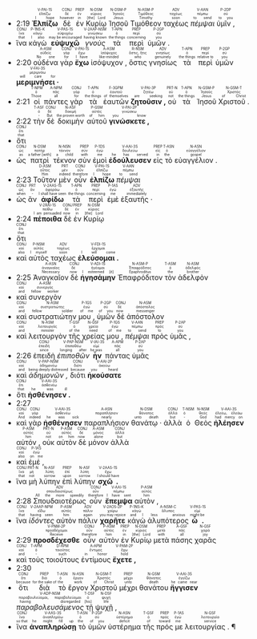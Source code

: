 
- <rt>2:19</rt> <RUBY><ruby><ruby><strong>Ἐλπίζω</strong><rt>I hope</rt></ruby><rt>ἐλπίζω</rt></ruby><rt>V-PAI-1S</rt></RUBY> <RUBY><ruby><ruby>δὲ<rt>however</rt></ruby><rt>δέ</rt></ruby><rt>CONJ</rt></RUBY> <RUBY><ruby><ruby>ἐν<rt>in</rt></ruby><rt>ἐν</rt></ruby><rt>PREP</rt></RUBY> <RUBY><ruby><ruby>Κυρίῳ<rt>[the] Lord</rt></ruby><rt>κύριος</rt></ruby><rt>N-DSM</rt></RUBY> <RUBY><ruby><ruby>Ἰησοῦ<rt>Jesus</rt></ruby><rt>Ἰησοῦς</rt></ruby><rt>N-DSM-P</rt></RUBY> <RUBY><ruby><ruby>Τιμόθεον<rt>Timothy</rt></ruby><rt>Τιμόθεος</rt></ruby><rt>N-ASM-P</rt></RUBY> <RUBY><ruby><ruby>ταχέως<rt>soon</rt></ruby><rt>ταχέως</rt></ruby><rt>ADV</rt></RUBY> <RUBY><ruby><ruby><em>πέμψαι</em><rt>to send</rt></ruby><rt>πέμπω</rt></ruby><rt>V-AAN</rt></RUBY> <RUBY><ruby><ruby>ὑμῖν ,<rt>to you</rt></ruby><rt>σύ</rt></ruby><rt>P-2DP</rt></RUBY> 
- <RUBY><ruby><ruby>ἵνα<rt>that</rt></ruby><rt>ἵνα</rt></ruby><rt>CONJ</rt></RUBY> <RUBY><ruby><ruby>κἀγὼ<rt>I also</rt></ruby><rt>κἀγώ</rt></ruby><rt>P-1NS-K</rt></RUBY> <RUBY><ruby><ruby><strong>εὐψυχῶ</strong><rt>may be encouraged</rt></ruby><rt>εὐψυχέω</rt></ruby><rt>V-PAS-1S</rt></RUBY> <RUBY><ruby><ruby><em>γνοὺς</em><rt>having known</rt></ruby><rt>γινώσκω</rt></ruby><rt>V-2AAP-NSM</rt></RUBY> <RUBY><ruby><ruby>τὰ<rt>the things</rt></ruby><rt>ὁ</rt></ruby><rt>T-APN</rt></RUBY> <RUBY><ruby><ruby>περὶ<rt>concerning</rt></ruby><rt>περί</rt></ruby><rt>PREP</rt></RUBY> <RUBY><ruby><ruby>ὑμῶν .<rt>you</rt></ruby><rt>σύ</rt></ruby><rt>P-2GP</rt></RUBY> 
- <rt>2:20</rt> <RUBY><ruby><ruby>οὐδένα<rt>No one</rt></ruby><rt>οὐδείς</rt></ruby><rt>A-ASM</rt></RUBY> <RUBY><ruby><ruby>γὰρ<rt>for</rt></ruby><rt>γάρ</rt></ruby><rt>CONJ</rt></RUBY> <RUBY><ruby><ruby><strong>ἔχω</strong><rt>I have</rt></ruby><rt>ἔχω</rt></ruby><rt>V-PAI-1S</rt></RUBY> <RUBY><ruby><ruby>ἰσόψυχον ,<rt>like-minded</rt></ruby><rt>ἰσόψυχος</rt></ruby><rt>A-ASM</rt></RUBY> <RUBY><ruby><ruby>ὅστις<rt>who</rt></ruby><rt>ὅστις, ἥτις</rt></ruby><rt>R-NSM</rt></RUBY> <RUBY><ruby><ruby>γνησίως<rt>genuinely</rt></ruby><rt>γνησίως</rt></ruby><rt>ADV</rt></RUBY> <RUBY><ruby><ruby>τὰ<rt>the things</rt></ruby><rt>ὁ</rt></ruby><rt>T-APN</rt></RUBY> <RUBY><ruby><ruby>περὶ<rt>relative to</rt></ruby><rt>περί</rt></ruby><rt>PREP</rt></RUBY> <RUBY><ruby><ruby>ὑμῶν<rt>you</rt></ruby><rt>σύ</rt></ruby><rt>P-2GP</rt></RUBY> <RUBY><ruby><ruby><strong>μεριμνήσει ·</strong><rt>will care for</rt></ruby><rt>μεριμνάω</rt></ruby><rt>V-FAI-3S</rt></RUBY> 
- <rt>2:21</rt> <RUBY><ruby><ruby>οἱ<rt>Those</rt></ruby><rt>ὁ</rt></ruby><rt>T-NPM</rt></RUBY> <RUBY><ruby><ruby>πάντες<rt>all</rt></ruby><rt>πᾶς</rt></ruby><rt>A-NPM</rt></RUBY> <RUBY><ruby><ruby>γὰρ<rt>for</rt></ruby><rt>γάρ</rt></ruby><rt>CONJ</rt></RUBY> <RUBY><ruby><ruby>τὰ<rt>the things</rt></ruby><rt>ὁ</rt></ruby><rt>T-APN</rt></RUBY> <RUBY><ruby><ruby>ἑαυτῶν<rt>of themselves</rt></ruby><rt>ἑαυτοῦ</rt></ruby><rt>F-3GPM</rt></RUBY> <RUBY><ruby><ruby><strong>ζητοῦσιν ,</strong><rt>are seeking</rt></ruby><rt>ζητέω</rt></ruby><rt>V-PAI-3P</rt></RUBY> <RUBY><ruby><ruby>οὐ<rt>not</rt></ruby><rt>οὐ</rt></ruby><rt>PRT-N</rt></RUBY> <RUBY><ruby><ruby>τὰ<rt>the things</rt></ruby><rt>ὁ</rt></ruby><rt>T-APN</rt></RUBY> <RUBY><ruby><ruby>Ἰησοῦ<rt>Jesus</rt></ruby><rt>Ἰησοῦς</rt></ruby><rt>N-GSM-P</rt></RUBY> <RUBY><ruby><ruby>Χριστοῦ .<rt>of Christ</rt></ruby><rt>Χριστός</rt></ruby><rt>N-GSM-T</rt></RUBY> 
- <rt>2:22</rt> <RUBY><ruby><ruby>τὴν<rt>-</rt></ruby><rt>ὁ</rt></ruby><rt>T-ASF</rt></RUBY> <RUBY><ruby><ruby>δὲ<rt>But</rt></ruby><rt>δέ</rt></ruby><rt>CONJ</rt></RUBY> <RUBY><ruby><ruby>δοκιμὴν<rt>the proven worth</rt></ruby><rt>δοκιμή</rt></ruby><rt>N-ASF</rt></RUBY> <RUBY><ruby><ruby>αὐτοῦ<rt>of him</rt></ruby><rt>αὐτός</rt></ruby><rt>P-GSM</rt></RUBY> <RUBY><ruby><ruby><strong>γινώσκετε ,</strong><rt>you know</rt></ruby><rt>γινώσκω</rt></ruby><rt>V-PAI-2P</rt></RUBY> 
- <RUBY><ruby><ruby>ὅτι<rt>that</rt></ruby><rt>ὅτι</rt></ruby><rt>CONJ</rt></RUBY> 
- <RUBY><ruby><ruby>ὡς<rt>as</rt></ruby><rt>ὡς</rt></ruby><rt>CONJ</rt></RUBY> <RUBY><ruby><ruby>πατρὶ<rt>a father [with]</rt></ruby><rt>πατήρ</rt></ruby><rt>N-DSM</rt></RUBY> <RUBY><ruby><ruby>τέκνον<rt>a child</rt></ruby><rt>τέκνον</rt></ruby><rt>N-NSN</rt></RUBY> <RUBY><ruby><ruby>σὺν<rt>with</rt></ruby><rt>σύν</rt></ruby><rt>PREP</rt></RUBY> <RUBY><ruby><ruby>ἐμοὶ<rt>me</rt></ruby><rt>ἐγώ</rt></ruby><rt>P-1DS</rt></RUBY> <RUBY><ruby><ruby><strong>ἐδούλευσεν</strong><rt>he has served</rt></ruby><rt>δουλεύω</rt></ruby><rt>V-AAI-3S</rt></RUBY> <RUBY><ruby><ruby>εἰς<rt>in</rt></ruby><rt>εἰς</rt></ruby><rt>PREP</rt></RUBY> <RUBY><ruby><ruby>τὸ<rt>the</rt></ruby><rt>ὁ</rt></ruby><rt>T-ASN</rt></RUBY> <RUBY><ruby><ruby>εὐαγγέλιον .<rt>gospel</rt></ruby><rt>εὐαγγέλιον</rt></ruby><rt>N-ASN</rt></RUBY> 
- <rt>2:23</rt> <RUBY><ruby><ruby>Τοῦτον<rt>Him</rt></ruby><rt>οὗτος</rt></ruby><rt>D-ASM</rt></RUBY> <RUBY><ruby><ruby>μὲν<rt>indeed</rt></ruby><rt>μέν</rt></ruby><rt>PRT</rt></RUBY> <RUBY><ruby><ruby>οὖν<rt>therefore</rt></ruby><rt>οὖν</rt></ruby><rt>CONJ</rt></RUBY> <RUBY><ruby><ruby><strong>ἐλπίζω</strong><rt>I hope</rt></ruby><rt>ἐλπίζω</rt></ruby><rt>V-PAI-1S</rt></RUBY> <RUBY><ruby><ruby><em>πέμψαι</em><rt>to send</rt></ruby><rt>πέμπω</rt></ruby><rt>V-AAN</rt></RUBY> 
- <RUBY><ruby><ruby>ὡς<rt>when</rt></ruby><rt>ὡς</rt></ruby><rt>CONJ</rt></RUBY> <RUBY><ruby><ruby>ἂν<rt>-</rt></ruby><rt>ἄν</rt></ruby><rt>PRT</rt></RUBY> <RUBY><ruby><ruby><strong>ἀφίδω</strong><rt>I shall have seen</rt></ruby><rt>ἀφοράω</rt></ruby><rt>V-2AAS-1S</rt></RUBY> <RUBY><ruby><ruby>τὰ<rt>the things</rt></ruby><rt>ὁ</rt></ruby><rt>T-APN</rt></RUBY> <RUBY><ruby><ruby>περὶ<rt>concerning</rt></ruby><rt>περί</rt></ruby><rt>PREP</rt></RUBY> <RUBY><ruby><ruby>ἐμὲ<rt>me</rt></ruby><rt>ἐγώ</rt></ruby><rt>P-1AS</rt></RUBY> <RUBY><ruby><ruby>ἐξαυτῆς ·<rt>immediately</rt></ruby><rt>ἐξαυτῆς</rt></ruby><rt>ADV</rt></RUBY> 
- <rt>2:24</rt> <RUBY><ruby><ruby><strong>πέποιθα</strong><rt>I am persuaded</rt></ruby><rt>πείθω</rt></ruby><rt>V-2RAI-1S</rt></RUBY> <RUBY><ruby><ruby>δὲ<rt>now</rt></ruby><rt>δέ</rt></ruby><rt>CONJ</rt></RUBY> <RUBY><ruby><ruby>ἐν<rt>in</rt></ruby><rt>ἐν</rt></ruby><rt>PREP</rt></RUBY> <RUBY><ruby><ruby>Κυρίῳ<rt>[the] Lord</rt></ruby><rt>κύριος</rt></ruby><rt>N-DSM</rt></RUBY> 
- <RUBY><ruby><ruby>ὅτι<rt>that</rt></ruby><rt>ὅτι</rt></ruby><rt>CONJ</rt></RUBY> 
- <RUBY><ruby><ruby>καὶ<rt>also</rt></ruby><rt>καί</rt></ruby><rt>CONJ</rt></RUBY> <RUBY><ruby><ruby>αὐτὸς<rt>I myself</rt></ruby><rt>αὐτός</rt></ruby><rt>P-NSM</rt></RUBY> <RUBY><ruby><ruby>ταχέως<rt>soon</rt></ruby><rt>ταχέως</rt></ruby><rt>ADV</rt></RUBY> <RUBY><ruby><ruby><strong>ἐλεύσομαι .</strong><rt>I will come</rt></ruby><rt>ἔρχομαι</rt></ruby><rt>V-FDI-1S</rt></RUBY> 
- <rt>2:25</rt> <RUBY><ruby><ruby>Ἀναγκαῖον<rt>Necessary</rt></ruby><rt>ἀναγκαῖος</rt></ruby><rt>A-ASN</rt></RUBY> <RUBY><ruby><ruby>δὲ<rt>now</rt></ruby><rt>δέ</rt></ruby><rt>CONJ</rt></RUBY> <RUBY><ruby><ruby><strong>ἡγησάμην</strong><rt>I esteemed [it]</rt></ruby><rt>ἡγέομαι</rt></ruby><rt>V-ADI-1S</rt></RUBY> <RUBY><ruby><ruby>Ἐπαφρόδιτον<rt>Epaphroditus</rt></ruby><rt>Ἐπαφρόδιτος</rt></ruby><rt>N-ASM-P</rt></RUBY> <RUBY><ruby><ruby>τὸν<rt>the</rt></ruby><rt>ὁ</rt></ruby><rt>T-ASM</rt></RUBY> <RUBY><ruby><ruby>ἀδελφὸν<rt>brother</rt></ruby><rt>ἀδελφός</rt></ruby><rt>N-ASM</rt></RUBY> 
- <RUBY><ruby><ruby>καὶ<rt>and</rt></ruby><rt>καί</rt></ruby><rt>CONJ</rt></RUBY> <RUBY><ruby><ruby>συνεργὸν<rt>fellow worker</rt></ruby><rt>συνεργός</rt></ruby><rt>A-ASM</rt></RUBY> 
- <RUBY><ruby><ruby>καὶ<rt>and</rt></ruby><rt>καί</rt></ruby><rt>CONJ</rt></RUBY> <RUBY><ruby><ruby>συστρατιώτην<rt>fellow soldier</rt></ruby><rt>συστρατιώτης</rt></ruby><rt>N-ASM</rt></RUBY> <RUBY><ruby><ruby>μου ,<rt>of me</rt></ruby><rt>ἐγώ</rt></ruby><rt>P-1GS</rt></RUBY> <RUBY><ruby><ruby>ὑμῶν<rt>of you</rt></ruby><rt>σύ</rt></ruby><rt>P-2GP</rt></RUBY> <RUBY><ruby><ruby>δὲ<rt>now</rt></ruby><rt>δέ</rt></ruby><rt>CONJ</rt></RUBY> <RUBY><ruby><ruby>ἀπόστολον<rt>messenger</rt></ruby><rt>ἀπόστολος</rt></ruby><rt>N-ASM</rt></RUBY> 
- <RUBY><ruby><ruby>καὶ<rt>and</rt></ruby><rt>καί</rt></ruby><rt>CONJ</rt></RUBY> <RUBY><ruby><ruby>λειτουργὸν<rt>minister</rt></ruby><rt>λειτουργός</rt></ruby><rt>N-ASM</rt></RUBY> <RUBY><ruby><ruby>τῆς<rt>of the</rt></ruby><rt>ὁ</rt></ruby><rt>T-GSF</rt></RUBY> <RUBY><ruby><ruby>χρείας<rt>need</rt></ruby><rt>χρεία</rt></ruby><rt>N-GSF</rt></RUBY> <RUBY><ruby><ruby>μου ,<rt>of me</rt></ruby><rt>ἐγώ</rt></ruby><rt>P-1GS</rt></RUBY> <RUBY><ruby><ruby><em>πέμψαι</em><rt>to send</rt></ruby><rt>πέμπω</rt></ruby><rt>V-AAN</rt></RUBY> <RUBY><ruby><ruby>πρὸς<rt>to</rt></ruby><rt>πρός</rt></ruby><rt>PREP</rt></RUBY> <RUBY><ruby><ruby>ὑμᾶς ,<rt>you</rt></ruby><rt>σύ</rt></ruby><rt>P-2AP</rt></RUBY> 
- <rt>2:26</rt> <RUBY><ruby><ruby>ἐπειδὴ<rt>since</rt></ruby><rt>ἐπειδή</rt></ruby><rt>CONJ</rt></RUBY> <RUBY><ruby><ruby><em>ἐπιποθῶν</em><rt>longing after</rt></ruby><rt>ἐπιποθέω</rt></ruby><rt>V-PAP-NSM</rt></RUBY> <RUBY><ruby><ruby><strong>ἦν</strong><rt>he was</rt></ruby><rt>εἰμί</rt></ruby><rt>V-IAI-3S</rt></RUBY> <RUBY><ruby><ruby>πάντας<rt>all</rt></ruby><rt>πᾶς</rt></ruby><rt>A-APM</rt></RUBY> <RUBY><ruby><ruby>ὑμᾶς<rt>you</rt></ruby><rt>σύ</rt></ruby><rt>P-2AP</rt></RUBY> 
- <RUBY><ruby><ruby>καὶ<rt>and</rt></ruby><rt>καί</rt></ruby><rt>CONJ</rt></RUBY> <RUBY><ruby><ruby><em>ἀδημονῶν ,</em><rt>being deeply distressed</rt></ruby><rt>ἀδημονέω</rt></ruby><rt>V-PAP-NSM</rt></RUBY> <RUBY><ruby><ruby>διότι<rt>because</rt></ruby><rt>διότι</rt></ruby><rt>CONJ</rt></RUBY> <RUBY><ruby><ruby><strong>ἠκούσατε</strong><rt>you heard</rt></ruby><rt>ἀκούω</rt></ruby><rt>V-AAI-2P</rt></RUBY> 
- <RUBY><ruby><ruby>ὅτι<rt>that</rt></ruby><rt>ὅτι</rt></ruby><rt>CONJ</rt></RUBY> <RUBY><ruby><ruby><strong>ἠσθένησεν .</strong><rt>he was ill</rt></ruby><rt>ἀσθενέω</rt></ruby><rt>V-AAI-3S</rt></RUBY> 
- <rt>2:27</rt> 
- <RUBY><ruby><ruby>καὶ<rt>And</rt></ruby><rt>καί</rt></ruby><rt>CONJ</rt></RUBY> <RUBY><ruby><ruby>γὰρ<rt>indeed</rt></ruby><rt>γάρ</rt></ruby><rt>CONJ</rt></RUBY> <RUBY><ruby><ruby><strong>ἠσθένησεν</strong><rt>he was sick</rt></ruby><rt>ἀσθενέω</rt></ruby><rt>V-AAI-3S</rt></RUBY> <RUBY><ruby><ruby>παραπλήσιον<rt>nearly</rt></ruby><rt>παραπλήσιον</rt></ruby><rt>A-ASN</rt></RUBY> <RUBY><ruby><ruby>θανάτῳ ·<rt>unto death</rt></ruby><rt>θάνατος</rt></ruby><rt>N-DSM</rt></RUBY> <RUBY><ruby><ruby>ἀλλὰ<rt>but</rt></ruby><rt>ἀλλά</rt></ruby><rt>CONJ</rt></RUBY> <RUBY><ruby><ruby>ὁ<rt>-</rt></ruby><rt>ὁ</rt></ruby><rt>T-NSM</rt></RUBY> <RUBY><ruby><ruby>Θεὸς<rt>God</rt></ruby><rt>θεός</rt></ruby><rt>N-NSM</rt></RUBY> <RUBY><ruby><ruby><strong>ἠλέησεν</strong><rt>had mercy on</rt></ruby><rt>ἐλεέω, ἐλεάω</rt></ruby><rt>V-AAI-3S</rt></RUBY> <RUBY><ruby><ruby>αὐτόν ,<rt>him</rt></ruby><rt>αὐτός</rt></ruby><rt>P-ASM</rt></RUBY> <RUBY><ruby><ruby>οὐκ<rt>not</rt></ruby><rt>οὐ</rt></ruby><rt>PRT-N</rt></RUBY> <RUBY><ruby><ruby>αὐτὸν<rt>on him</rt></ruby><rt>αὐτός</rt></ruby><rt>P-ASM</rt></RUBY> <RUBY><ruby><ruby>δὲ<rt>now</rt></ruby><rt>δέ</rt></ruby><rt>CONJ</rt></RUBY> <RUBY><ruby><ruby>μόνον<rt>alone</rt></ruby><rt>μόνος</rt></ruby><rt>A-ASM</rt></RUBY> <RUBY><ruby><ruby>ἀλλὰ<rt>but</rt></ruby><rt>ἀλλά</rt></ruby><rt>CONJ</rt></RUBY> 
- <RUBY><ruby><ruby>καὶ<rt>also</rt></ruby><rt>καί</rt></ruby><rt>CONJ</rt></RUBY> <RUBY><ruby><ruby>ἐμέ ,<rt>on me</rt></ruby><rt>ἐγώ</rt></ruby><rt>P-1AS</rt></RUBY> 
- <RUBY><ruby><ruby>ἵνα<rt>that</rt></ruby><rt>ἵνα</rt></ruby><rt>CONJ</rt></RUBY> <RUBY><ruby><ruby>μὴ<rt>not</rt></ruby><rt>μή</rt></ruby><rt>PRT-N</rt></RUBY> <RUBY><ruby><ruby>λύπην<rt>sorrow</rt></ruby><rt>λύπη</rt></ruby><rt>N-ASF</rt></RUBY> <RUBY><ruby><ruby>ἐπὶ<rt>upon</rt></ruby><rt>ἐπί</rt></ruby><rt>PREP</rt></RUBY> <RUBY><ruby><ruby>λύπην<rt>sorrow</rt></ruby><rt>λύπη</rt></ruby><rt>N-ASF</rt></RUBY> <RUBY><ruby><ruby><strong>σχῶ .</strong><rt>I should have</rt></ruby><rt>ἔχω</rt></ruby><rt>V-2AAS-1S</rt></RUBY> 
- <rt>2:28</rt> <RUBY><ruby><ruby>Σπουδαιοτέρως<rt>All the more speedily</rt></ruby><rt>σπουδαιοτέρως</rt></ruby><rt>ADV</rt></RUBY> <RUBY><ruby><ruby>οὖν<rt>therefore</rt></ruby><rt>οὖν</rt></ruby><rt>CONJ</rt></RUBY> <RUBY><ruby><ruby><strong>ἔπεμψα</strong><rt>I have sent</rt></ruby><rt>πέμπω</rt></ruby><rt>V-AAI-1S</rt></RUBY> <RUBY><ruby><ruby>αὐτὸν ,<rt>him</rt></ruby><rt>αὐτός</rt></ruby><rt>P-ASM</rt></RUBY> 
- <RUBY><ruby><ruby>ἵνα<rt>that</rt></ruby><rt>ἵνα</rt></ruby><rt>CONJ</rt></RUBY> <RUBY><ruby><ruby><em>ἰδόντες</em><rt>having seen</rt></ruby><rt>εἴδω</rt></ruby><rt>V-2AAP-NPM</rt></RUBY> <RUBY><ruby><ruby>αὐτὸν<rt>him</rt></ruby><rt>αὐτός</rt></ruby><rt>P-ASM</rt></RUBY> <RUBY><ruby><ruby>πάλιν<rt>again</rt></ruby><rt>πάλιν</rt></ruby><rt>ADV</rt></RUBY> <RUBY><ruby><ruby><strong>χαρῆτε</strong><rt>you may rejoice</rt></ruby><rt>χαίρω</rt></ruby><rt>V-2AOS-2P</rt></RUBY> <RUBY><ruby><ruby>κἀγὼ<rt>and I</rt></ruby><rt>κἀγώ</rt></ruby><rt>P-1NS-K</rt></RUBY> <RUBY><ruby><ruby>ἀλυπότερος<rt>less anxious</rt></ruby><rt>ἄλυπος</rt></ruby><rt>A-NSM-C</rt></RUBY> <RUBY><ruby><ruby><strong>ὦ .</strong><rt>might be</rt></ruby><rt>εἰμί</rt></ruby><rt>V-PAS-1S</rt></RUBY> 
- <rt>2:29</rt> <RUBY><ruby><ruby><strong>προσδέχεσθε</strong><rt>Receive</rt></ruby><rt>προσδέχομαι</rt></ruby><rt>V-PNM-2P</rt></RUBY> <RUBY><ruby><ruby>οὖν<rt>therefore</rt></ruby><rt>οὖν</rt></ruby><rt>CONJ</rt></RUBY> <RUBY><ruby><ruby>αὐτὸν<rt>him</rt></ruby><rt>αὐτός</rt></ruby><rt>P-ASM</rt></RUBY> <RUBY><ruby><ruby>ἐν<rt>in</rt></ruby><rt>ἐν</rt></ruby><rt>PREP</rt></RUBY> <RUBY><ruby><ruby>Κυρίῳ<rt>[the] Lord</rt></ruby><rt>κύριος</rt></ruby><rt>N-DSM</rt></RUBY> <RUBY><ruby><ruby>μετὰ<rt>with</rt></ruby><rt>μετά</rt></ruby><rt>PREP</rt></RUBY> <RUBY><ruby><ruby>πάσης<rt>all</rt></ruby><rt>πᾶς</rt></ruby><rt>A-GSF</rt></RUBY> <RUBY><ruby><ruby>χαρᾶς<rt>joy</rt></ruby><rt>χαρά</rt></ruby><rt>N-GSF</rt></RUBY> 
- <RUBY><ruby><ruby>καὶ<rt>and</rt></ruby><rt>καί</rt></ruby><rt>CONJ</rt></RUBY> <RUBY><ruby><ruby>τοὺς<rt>-</rt></ruby><rt>ὁ</rt></ruby><rt>T-APM</rt></RUBY> <RUBY><ruby><ruby>τοιούτους<rt>such</rt></ruby><rt>τοιοῦτος</rt></ruby><rt>D-APM</rt></RUBY> <RUBY><ruby><ruby>ἐντίμους<rt>in honor</rt></ruby><rt>ἔντιμος</rt></ruby><rt>A-APM</rt></RUBY> <RUBY><ruby><ruby><strong>ἔχετε ,</strong><rt>hold</rt></ruby><rt>ἔχω</rt></ruby><rt>V-PAM-2P</rt></RUBY> 
- <rt>2:30</rt> 
- <RUBY><ruby><ruby>ὅτι<rt>because</rt></ruby><rt>ὅτι</rt></ruby><rt>CONJ</rt></RUBY> <RUBY><ruby><ruby>διὰ<rt>for the sake of</rt></ruby><rt>διά</rt></ruby><rt>PREP</rt></RUBY> <RUBY><ruby><ruby>τὸ<rt>the</rt></ruby><rt>ὁ</rt></ruby><rt>T-ASN</rt></RUBY> <RUBY><ruby><ruby>ἔργον<rt>work</rt></ruby><rt>ἔργον</rt></ruby><rt>N-ASN</rt></RUBY> <RUBY><ruby><ruby>Χριστοῦ<rt>of Christ</rt></ruby><rt>Χριστός</rt></ruby><rt>N-GSM-T</rt></RUBY> <RUBY><ruby><ruby>μέχρι<rt>unto</rt></ruby><rt>μέχρι</rt></ruby><rt>PREP</rt></RUBY> <RUBY><ruby><ruby>θανάτου<rt>death</rt></ruby><rt>θάνατος</rt></ruby><rt>N-GSM</rt></RUBY> <RUBY><ruby><ruby><strong>ἤγγισεν</strong><rt>he came near</rt></ruby><rt>ἐγγίζω</rt></ruby><rt>V-AAI-3S</rt></RUBY> <RUBY><ruby><ruby><em>παραβολευσάμενος</em><rt>having disregarded</rt></ruby><rt>παραβουλεύομαι, παραβολεύομαι</rt></ruby><rt>V-ADP-NSM</rt></RUBY> <RUBY><ruby><ruby>τῇ<rt>[his]</rt></ruby><rt>ὁ</rt></ruby><rt>T-DSF</rt></RUBY> <RUBY><ruby><ruby>ψυχῇ ,<rt>life</rt></ruby><rt>ψυχή</rt></ruby><rt>N-DSF</rt></RUBY> 
- <RUBY><ruby><ruby>ἵνα<rt>so that</rt></ruby><rt>ἵνα</rt></ruby><rt>CONJ</rt></RUBY> <RUBY><ruby><ruby><strong>ἀναπληρώσῃ</strong><rt>he might fill up</rt></ruby><rt>ἀναπληρόω</rt></ruby><rt>V-AAS-3S</rt></RUBY> <RUBY><ruby><ruby>τὸ<rt>the</rt></ruby><rt>ὁ</rt></ruby><rt>T-ASN</rt></RUBY> <RUBY><ruby><ruby>ὑμῶν<rt>of you</rt></ruby><rt>σύ</rt></ruby><rt>P-2GP</rt></RUBY> <RUBY><ruby><ruby>ὑστέρημα<rt>deficit</rt></ruby><rt>ὑστέρημα</rt></ruby><rt>N-ASN</rt></RUBY> <RUBY><ruby><ruby>τῆς<rt>of</rt></ruby><rt>ὁ</rt></ruby><rt>T-GSF</rt></RUBY> <RUBY><ruby><ruby>πρός<rt>toward</rt></ruby><rt>πρός</rt></ruby><rt>PREP</rt></RUBY> <RUBY><ruby><ruby>με<rt>me</rt></ruby><rt>ἐγώ</rt></ruby><rt>P-1AS</rt></RUBY> <RUBY><ruby><ruby>λειτουργίας . ¶<rt>service</rt></ruby><rt>λειτουργία</rt></ruby><rt>N-GSF</rt></RUBY></br></br></br> 